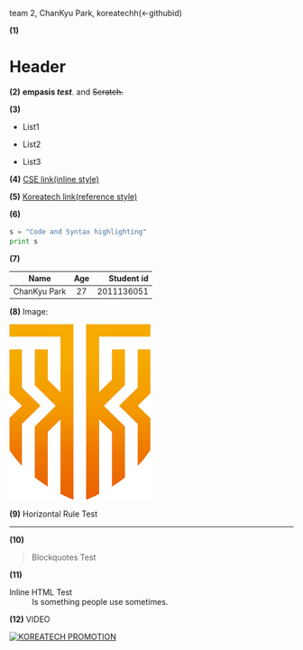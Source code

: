 team 2,  ChanKyu Park,  koreatechh(<-githubid)

**(1)**
# Header

**(2)**
 **empasis _test_**. and ~~Scratch.~~

**(3)**
* List1
- List2
+ List3

**(4)**
[CSE link(inline style)](https://cse.koreatech.ac.kr)

**(5)**
[Koreatech link(reference style)][A]

[A]: https://www.koreatech.ac.kr

**(6)**
```python
s = "Code and Syntax highlighting"
print s
``` 
**(7)**

| Name | Age | Student id |
|------|:----------:|-------:|
|ChanKyu Park | 27 |2011136051|

**(8)**
Image:

![test](https://github.com/koreatechh/planets/blob/master/koreatech.png)

**(9)**
Horizontal Rule Test
***

**(10)**
> Blockquotes Test

**(11)**
<dl>
  <dt>Inline HTML Test</dt>
  <dd>Is something people use sometimes.</dd>
</dl>

**(12)**
VIDEO

[![KOREATECH PROMOTION](http://img.youtube.com/vi/YOUTUBE_VIDEO_ID_HERE/0.jpg)](https://www.youtube.com/watch?v=Y4F2roIiqN4)




